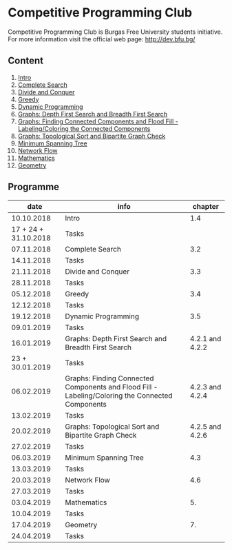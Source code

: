 # Competitive Programming Club
Competitive Programming Club is Burgas Free University students initiative. 
For more information visit the official web page: http://dev.bfu.bg/

## Content
1. [Intro](01_Intro)
2. [Complete Search](02_Complete_Search)
3. [Divide and Conquer](03_Divide_and_Conquer)
4. [Greedy](04_Greedy)
5. [Dynamic Programming](05_Dynamic_Programming)
6. [Graphs: Depth First Search and Breadth First Search](06_Graphs_I) 
7. [Graphs: Finding Connected Components and Flood Fill - Labeling/Coloring the Connected Components](07_Graphs_II)
8. [Graphs: Topological Sort and Bipartite Graph Check](08_Graphs_III)
9. [Minimum Spanning Tree](09_Min_Span_Tree)
10. [Network Flow](10_Net_Flow)
11. [Mathematics](11_Mathematics)
12. [Geometry](12_Geometry)

## Programme
| date                 | info                                                                                             | chapter         |
| -------------------- | ------------------------------------------------------------------------------------------------ | --------------- |
| 10.10.2018           | Intro                                                                                            | 1.4             |
| 17 + 24 + 31.10.2018 | Tasks                                                                                            |                 |
| 07.11.2018           | Complete Search                                                                                  | 3.2             |
| 14.11.2018           | Tasks                                                                                            |                 |
| 21.11.2018           | Divide and Conquer                                                                               | 3.3             |
| 28.11.2018           | Tasks                                                                                            |                 |
| 05.12.2018           | Greedy                                                                                           | 3.4             |
| 12.12.2018           | Tasks                                                                                            |                 |
| 19.12.2018           | Dynamic Programming                                                                              | 3.5             |
| 09.01.2019           | Tasks                                                                                            |                 |
| 16.01.2019           | Graphs: Depth First Search and Breadth First Search                                              | 4.2.1 and 4.2.2 |
| 23 + 30.01.2019      | Tasks                                                                                            |                 |
| 06.02.2019           | Graphs: Finding Connected Components and Flood Fill - Labeling/Coloring the Connected Components | 4.2.3 and 4.2.4 |
| 13.02.2019           | Tasks                                                                                            |                 |
| 20.02.2019           | Graphs: Topological Sort and Bipartite Graph Check                                               | 4.2.5 and 4.2.6 |
| 27.02.2019           | Tasks                                                                                            |                 |
| 06.03.2019           | Minimum Spanning Tree                                                                            | 4.3             |
| 13.03.2019           | Tasks                                                                                            |                 |
| 20.03.2019           | Network Flow                                                                                     | 4.6             |
| 27.03.2019           | Tasks                                                                                            |                 |
| 03.04.2019           | Mathematics                                                                                      | 5.              |
| 10.04.2019           | Tasks                                                                                            |                 |
| 17.04.2019           | Geometry                                                                                         | 7.              |
| 24.04.2019           | Tasks                                                                                            |                 |
